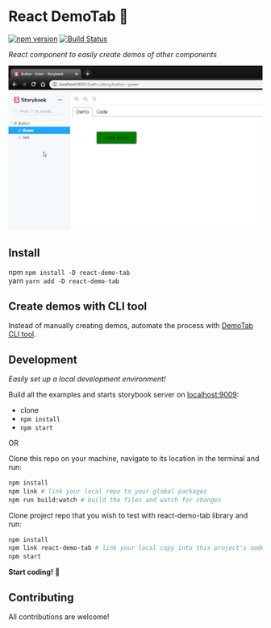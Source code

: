 # React DemoTab 📑

[![npm version][npm-badge]][npm-url]
[![Build Status][build-badge]][build-url]

_React component to easily create demos of other components_

![](demo.gif)

## Install

npm `npm install -D react-demo-tab`  
yarn `yarn add -D react-demo-tab`

## Create demos with CLI tool

Instead of manually creating demos, automate the process with [DemoTab CLI tool](https://github.com/mkosir/react-demo-tab-cli).

## Development

_Easily set up a local development environment!_

Build all the examples and starts storybook server on [localhost:9009](http://localhost:9009):

- clone
- `npm install`
- `npm start`

OR

Clone this repo on your machine, navigate to its location in the terminal and run:

```bash
npm install
npm link # link your local repo to your global packages
npm run build:watch # build the files and watch for changes
```

Clone project repo that you wish to test with react-demo-tab library and run:

```bash
npm install
npm link react-demo-tab # link your local copy into this project's node_modules
npm start
```

**Start coding!** 🎉

## Contributing

All contributions are welcome!

[npm-url]: https://www.npmjs.com/package/react-demo-tab
[npm-badge]: https://img.shields.io/npm/v/react-demo-tab.svg
[build-badge]: https://travis-ci.com/mkosir/react-demo-tab.svg
[build-url]: https://travis-ci.com/mkosir/react-demo-tab
